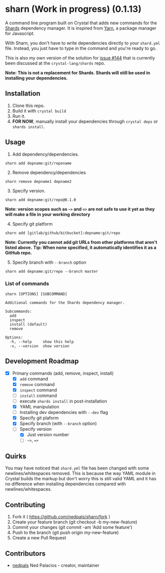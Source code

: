 # sharn (Work in progress) (0.1.13)

A command line program built on Crystal that adds new commands for the [Shards](https://github.com/crystal-lang/shards) dependency manager. It is inspired from [Yarn](https://yarnpkg.com), a package manager for Javascript.

With Sharn, you don't have to write dependencies directly to your `shard.yml` file. Instead, you just have to type in the command and you're ready to go.

This is also my own version of the solution for [issue #144](https://github.com/crystal-lang/shards/issues/144) that is currently been discussed at the `crystal-lang/shards` repo.

**Note: This is not a replacement for Shards. Shards will still be used in installing your dependencies.**

## Installation

1. Clone this repo.
2. Build it with `crystal build`
3. Run it.
4. **FOR NOW**, manually install your dependencies through `crystal deps` or `shards install`.

## Usage
1.  Add dependency/dependencies.
```shell
sharn add depname:git/reponame
```

2. Remove dependency/dependencies
```shell
sharn remove depname1 depname2
```
3. Specify version.
```shell
sharn add depname:git/repo@0.1.0
```
**Note: version scopes such as `~>` and `=>` are not safe to use it yet as they will make a file in your working directory**

4. Specify git platform
```shell
sharn add [gitlab/github/bitbucket]:depname:git/repo
```
**Note: Currently you cannot add git URLs from other platforms that aren't listed above.**
**Tip: When none specified, it automatically identifies it as a GitHub repo.**

5. Specify branch with `--branch` option
```shell
sharn add depname:git/repo --branch master
```

### List of commands
```shell
sharn [OPTIONS] [SUBCOMMAND]

Additional commands for the Shards dependency manager.

Subcommands:
  add
  inspect
  install (default)
  remove

Options:
  -h, --help     show this help
  -v, --version  show version
```

## Development Roadmap

- [x] Primary commands (add, remove, inspect, install)
  - [x] `add` command
  - [x] `remove` command
  - [x] `inspect` command
  - [ ] `install` command
  - [ ] execute `shards install` in post-installation
  - [x] YAML manipulation 
  - [ ] Installing dev dependencies with `--dev` flag
  - [x] Specify git plaform
  - [x] Specify branch (with `--branch` option)
  - [ ] Specify version
    - [x] Just version number
    - [ ] `~>`, `=>`
	
## Quirks
You may have noticed that `shard.yml` file has been changed with some newlines/whitespaces removed. This is because the way YAML module in Crystal builds the markup but don't worry this is still valid YAML and it has no difference when installing dependencies compared with newlines/whitespaces.

## Contributing

1. Fork it ( https://github.com/nedpals/sharn/fork )
2. Create your feature branch (git checkout -b my-new-feature)
3. Commit your changes (git commit -am 'Add some feature')
4. Push to the branch (git push origin my-new-feature)
5. Create a new Pull Request

## Contributors

- [nedpals](https://github.com/nedpals) Ned Palacios - creator, maintainer